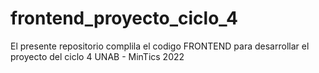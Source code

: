 # frontend_proyecto_ciclo_4
El presente repositorio complila el codigo FRONTEND para desarrollar el proyecto del ciclo 4 UNAB - MinTics 2022 
